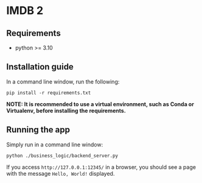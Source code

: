 # IMDB 2


## Requirements

* python >= 3.10


## Installation guide

In a command line window, run the following:
```
pip install -r requirements.txt
```

**NOTE: It is recommended to use a virtual environment, such as Conda or
Virtualenv, before installing the requirements.**

## Running the app

Simply run in a command line window:
```
python ./business_logic/backend_server.py
```

If you access `http://127.0.0.1:12345/` in a browser, you should see a page
with the message `Hello, World!` displayed.
